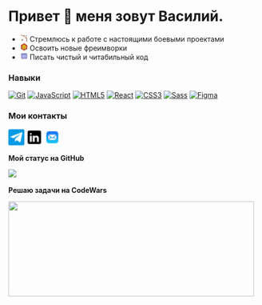 # Привет 👋 меня зовут Василий.

* <img src='/icons8-лук-и-стрела-15.png' /> Стремлюсь к работе с настоящими боевыми проектами
* <img src='/icons8-framework-15.png' /> Освоить новые фреимворки
* <img src='/icons8-код-15.png' /> Писать чистый и читабильный код

### Навыки

<p align="left">
<a href="https://git-scm.com/" target="_blank" rel="noreferrer"><img src="https://raw.githubusercontent.com/danielcranney/readme-generator/main/public/icons/skills/git-colored.svg" width="36" height="36" alt="Git" /></a>
<a href="https://developer.mozilla.org/en-US/docs/Web/JavaScript" target="_blank" rel="noreferrer"><img src="https://raw.githubusercontent.com/danielcranney/readme-generator/main/public/icons/skills/javascript-colored.svg" width="36" height="36" alt="JavaScript" /></a>
<a href="https://developer.mozilla.org/en-US/docs/Glossary/HTML5" target="_blank" rel="noreferrer"><img src="https://raw.githubusercontent.com/danielcranney/readme-generator/main/public/icons/skills/html5-colored.svg" width="36" height="36" alt="HTML5" /></a>
<a href="https://reactjs.org/" target="_blank" rel="noreferrer"><img src="https://raw.githubusercontent.com/danielcranney/readme-generator/main/public/icons/skills/react-colored.svg" width="36" height="36" alt="React" /></a>
<a href="https://www.w3.org/TR/CSS/#css" target="_blank" rel="noreferrer"><img src="https://raw.githubusercontent.com/danielcranney/readme-generator/main/public/icons/skills/css3-colored.svg" width="36" height="36" alt="CSS3" /></a>
<a href="https://sass-lang.com/" target="_blank" rel="noreferrer"><img src="https://raw.githubusercontent.com/danielcranney/readme-generator/main/public/icons/skills/sass-colored.svg" width="36" height="36" alt="Sass" /></a>
<a href="https://www.figma.com/" target="_blank" rel="noreferrer"><img src="https://raw.githubusercontent.com/danielcranney/readme-generator/main/public/icons/skills/figma-colored.svg" width="36" height="36" alt="Figma" /></a>
</p>


### Мои контакты
<a href="https://t.me/morari_009"><img src="/icons8-телеграм-24.png" width="32" height="32" /></a> <a href="https://profi.ru/backoffice/n.php"><img src="/icons8-линкедин-24.png" width="32" height="32" /></a> <a href="mailto:morar-2018@bk.ru"><img src="/icons8-почта-24.png" width="32" height="32"/></a>


<p align="left"> <a href="https://www.github.com/Vasilii-0009" target="_blank" rel="noreferrer"></a></p>
<!-- <img src="https://raw.githubusercontent.com/danielcranney/readme-generator/main/public/icons/socials/github.svg" width="32" height="32" /> -->


<b>Мой статус на GitHub</b>

<a href="http://www.github.com/Vasilii-0009"><img src="https://github-readme-streak-stats.herokuapp.com/?user=Vasilii-0009&stroke=ffffff&background=1c1917&ring=0891b2&fire=0891b2&currStreakNum=ffffff&currStreakLabel=0891b2&sideNums=ffffff&sideLabels=ffffff&dates=ffffff&hide_border=true" /></a>

<b> Решаю задачи на CodeWars</b>

<a href="https://www.codewars.com/users/Vasilii-0009"><img src="https://i.ytimg.com/vi/O7TCs3HeCVo/maxresdefault.jpg?7857057827 " width="492" height="190" /></a>
